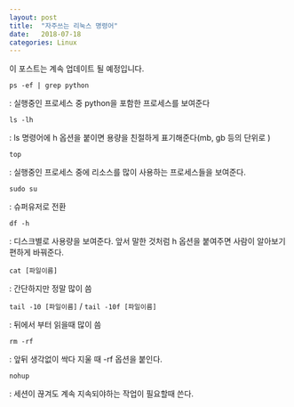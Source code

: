 ```yaml
---
layout: post
title:  "자주쓰는 리눅스 명령어"
date:   2018-07-18
categories: Linux
---
```


이 포스트는 계속 업데이트 될 예정입니다. 

`ps -ef | grep python` 

: 실행중인 프로세스 중 python을 포함한 프로세스를 보여준다 <br>

`ls -lh`

: ls 명령어에 h 옵션을 붙이면 용량을 친절하게 표기해준다(mb, gb 등의 단위로 )<br>

`top`

: 실행중인 프로세스 중에 리소스를 많이 사용하는 프로세스들을 보여준다. <br>

`sudo su`

: 슈퍼유저로 전환 <br>

`df -h`

: 디스크별로 사용량을 보여준다. 앞서 말한 것처럼 h 옵션을 붙여주면 사람이 알아보기 편하게 바꿔준다. <br>

`cat [파일이름]`

: 간단하지만 정말 많이 씀 <br>

`tail -10 [파일이름]` / 	`tail -10f [파일이름]`

: 뒤에서 부터 읽을때 많이 씀 <br>

`rm -rf`

: 앞뒤 생각없이 싹다 지울 때 -rf 옵션을 붙인다. <br>

`nohup`

: 세션이 끊겨도 계속 지속되야하는 작업이 필요할때 쓴다. <br>
